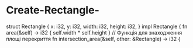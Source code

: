 # Create-Rectangle-
struct Rectangle {     x: i32,     y: i32,     width: i32,     height: i32, }  impl Rectangle {     fn area(&amp;self) -> i32 {         self.width * self.height     }      // Функція для знаходження площі перекриття     fn intersection_area(&amp;self, other: &amp;Rectangle) -> i32 {         
